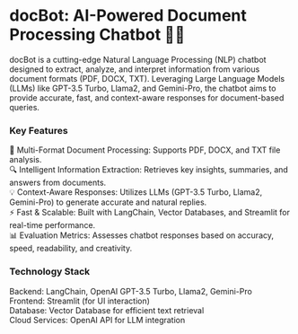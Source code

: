 # docBot: AI-Powered Document Processing Chatbot 📄🤖
docBot is a cutting-edge Natural Language Processing (NLP) chatbot designed to extract, analyze, and interpret information from various document formats (PDF, DOCX, TXT). 
Leveraging Large Language Models (LLMs) like GPT-3.5 Turbo, Llama2, and Gemini-Pro, the chatbot aims to provide accurate, fast, and context-aware responses for document-based queries.

### Key Features
📄 Multi-Format Document Processing: Supports PDF, DOCX, and TXT file analysis.</br>
🔍 Intelligent Information Extraction: Retrieves key insights, summaries, and answers from documents.</br>
💡 Context-Aware Responses: Utilizes LLMs (GPT-3.5 Turbo, Llama2, Gemini-Pro) to generate accurate and natural replies.</br>
⚡ Fast & Scalable: Built with LangChain, Vector Databases, and Streamlit for real-time performance.</br>
📊 Evaluation Metrics: Assesses chatbot responses based on accuracy, speed, readability, and creativity.

### Technology Stack
Backend: LangChain, OpenAI GPT-3.5 Turbo, Llama2, Gemini-Pro</br>
Frontend: Streamlit (for UI interaction)</br>
Database: Vector Database for efficient text retrieval</br>
Cloud Services: OpenAI API for LLM integration</br>
